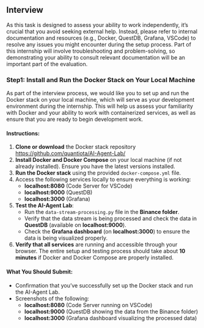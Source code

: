 
## Interview

As this task is designed to assess your ability to work independently, it’s crucial that you avoid seeking external help. Instead, please refer to internal documentation and resources (e.g., Docker, QuestDB, Grafana, VSCode) to resolve any issues you might encounter during the setup process. Part of this internship will involve troubleshooting and problem-solving, so demonstrating your ability to consult relevant documentation will be an important part of the evaluation.


### Step1: Install and Run the Docker Stack on Your Local Machine

As part of the interview process, we would like you to set up and run the Docker stack on your local machine, which will serve as your development environment during the internship. This will help us assess your familiarity with Docker and your ability to work with containerized services, as well as ensure that you are ready to begin development work.

#### Instructions:
1. **Clone or download** the Docker stack repository 
 https://github.com/quantiota/AI-Agent-Lab/
2. **Install Docker and Docker Compose** on your local machine (if not already installed). Ensure you have the latest versions installed.
3. **Run the Docker stack** using the provided `docker-compose.yml` file.
4. Access the following services locally to ensure everything is working:
   - **localhost:8080** (Code Server for VSCode)
   - **localhost:9000** (QuestDB)
   - **localhost:3000** (Grafana)
5. **Test the AI-Agent Lab**:
   - Run the `data-stream-processing.py` file in the **Binance folder**.
   - Verify that the data stream is being processed and check the data in **QuestDB** (available on **localhost:9000**).
   - Check the **Grafana dashboard** (on **localhost:3000**) to ensure the data is being visualized properly.
6. **Verify that all services** are running and accessible through your browser. The entire setup and testing process should take about **10 minutes** if Docker and Docker Compose are properly installed.

#### What You Should Submit:
- Confirmation that you’ve successfully set up the Docker stack and run the AI-Agent Lab.
- Screenshots of the following:
   - **localhost:8080** (Code Server running on VSCode)
   - **localhost:9000** (QuestDB showing the data from the Binance folder)
   - **localhost:3000** (Grafana dashboard visualizing the processed data)